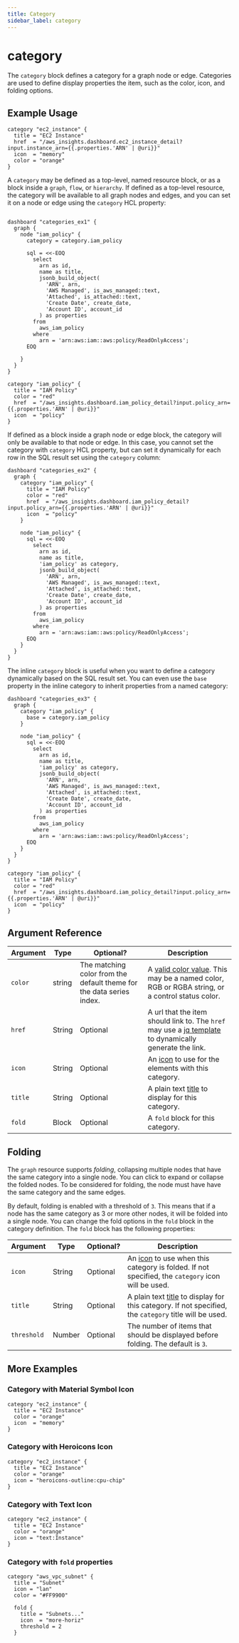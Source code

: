 ```yaml
---
title: Category
sidebar_label: category
---
```


# category

The `category` block defines a category for a graph node or edge.  Categories are used to define display properties the item, such as the color, icon, and folding options.


## Example Usage

```hcl
category "ec2_instance" {
  title = "EC2 Instance"
  href  = "/aws_insights.dashboard.ec2_instance_detail?input.instance_arn={{.properties.'ARN' | @uri}}"
  icon  = "memory"
  color = "orange"
}
```

A `category` may be defined as a top-level, named resource block, or as a block inside a `graph`, `flow`, or `hierarchy`.  If defined as a top-level resource, the category will be available to all graph nodes and edges, and you can set it on a node or edge using the `category` HCL property:
  
```hcl

dashboard "categories_ex1" {
  graph {
    node "iam_policy" {
      category = category.iam_policy

      sql = <<-EOQ
        select
          arn as id,
          name as title,
          jsonb_build_object(
            'ARN', arn,
            'AWS Managed', is_aws_managed::text,
            'Attached', is_attached::text,
            'Create Date', create_date,
            'Account ID', account_id
          ) as properties
        from
          aws_iam_policy
        where
          arn = 'arn:aws:iam::aws:policy/ReadOnlyAccess';
      EOQ

    }
  }
}

category "iam_policy" {
  title = "IAM Policy"
  color = "red"
  href  = "/aws_insights.dashboard.iam_policy_detail?input.policy_arn={{.properties.'ARN' | @uri}}"
  icon  = "policy"
}
```

If defined as a block inside a graph node or edge block, the category will only be available to that node or edge.  In this case, you cannot set the category with `category` HCL property, but can set it dynamically for each row in the SQL result set using the `category` column:
  
```hcl
dashboard "categories_ex2" {
  graph {
    category "iam_policy" {
      title = "IAM Policy"
      color = "red"
      href  = "/aws_insights.dashboard.iam_policy_detail?input.policy_arn={{.properties.'ARN' | @uri}}"
      icon  = "policy"
    }

    node "iam_policy" {
      sql = <<-EOQ
        select
          arn as id,
          name as title,
          'iam_policy' as category,
          jsonb_build_object(
            'ARN', arn,
            'AWS Managed', is_aws_managed::text,
            'Attached', is_attached::text,
            'Create Date', create_date,
            'Account ID', account_id
          ) as properties
        from
          aws_iam_policy
        where
          arn = 'arn:aws:iam::aws:policy/ReadOnlyAccess';
      EOQ
    }
  }
}
```

The inline `category` block is useful when you want to define a category dynamically based on the SQL result set.  You can even use the `base` property in the inline category to inherit properties from a named category:
  
```hcl
dashboard "categories_ex3" {
  graph {
    category "iam_policy" {
      base = category.iam_policy
    }

    node "iam_policy" {
      sql = <<-EOQ
        select
          arn as id,
          name as title,
          'iam_policy' as category,
          jsonb_build_object(
            'ARN', arn,
            'AWS Managed', is_aws_managed::text,
            'Attached', is_attached::text,
            'Create Date', create_date,
            'Account ID', account_id
          ) as properties
        from
          aws_iam_policy
        where
          arn = 'arn:aws:iam::aws:policy/ReadOnlyAccess';
      EOQ
    }
  }
}

category "iam_policy" {
  title = "IAM Policy"
  color = "red"
  href  = "/aws_insights.dashboard.iam_policy_detail?input.policy_arn={{.properties.'ARN' | @uri}}"
  icon  = "policy"
}
```



## Argument Reference
| Argument | Type | Optional? | Description
|-|-|-|-
| `color`  | string | The matching color from the default theme for the data series index. | A [valid color value](reference/mod-resources/dashboard#color).  This may be a named color, RGB or RGBA string, or a control status color. |  The color to display for this category.           |
| `href`    | String | Optional | A url that the item should link to.  The `href` may use a [jq template](reference/mod-resources/dashboard#jq-templates) to dynamically generate the link.  |
| `icon` |  String	| Optional | An [icon]((reference/mod-resources/dashboard#icon)) to use for the elements with this category. 
| `title` |  String	| Optional | A plain text [title](/docs/reference/mod-resources/dashboard#title) to display for this category.
| `fold` |  Block	| Optional | A `fold` block for this category.



## Folding

The `graph` resource supports *folding*, collapsing multiple nodes that have the same category into a single node.  You can click to expand or collapse the folded nodes.  To be considered for folding, the node must have have the same category and the same edges.

By default, folding is enabled with a threshold of `3`.  This means that if a node has the same category as 3 or more other nodes, it will be folded into a single node.  You can change the fold options in the `fold` block in the category definition.  The `fold` block has the following properties:

| Argument | Type | Optional? | Description
|-|-|-|-
| `icon` |  String	| Optional | An [icon]((reference/mod-resources/dashboard#icon)) to use when this category is folded.  If not specified, the `category` icon will be used. 
| `title` |  String	| Optional | A plain text [title](/docs/reference/mod-resources/dashboard#title) to display for this category. If not specified, the `category` title will be used.
| `threshold` |  Number	| Optional | The number of items that should be displayed before folding.  The default is `3`.



## More Examples


### Category with Material Symbol Icon

```hcl
category "ec2_instance" {
  title = "EC2 Instance"
  color = "orange"
  icon  = "memory"
}
```

### Category with Heroicons Icon
```hcl
category "ec2_instance" {
  title = "EC2 Instance"
  color = "orange"
  icon = "heroicons-outline:cpu-chip"
}
```

### Category with Text Icon
```hcl
category "ec2_instance" {
  title = "EC2 Instance"
  color = "orange"
  icon = "text:Instance"
}
```

### Category with `fold` properties

```hcl
category "aws_vpc_subnet" {
  title = "Subnet"
  icon = "lan"
  color = "#FF9900"

  fold {
    title = "Subnets..."
    icon  = "more-horiz"
    threshold = 2
  }
```